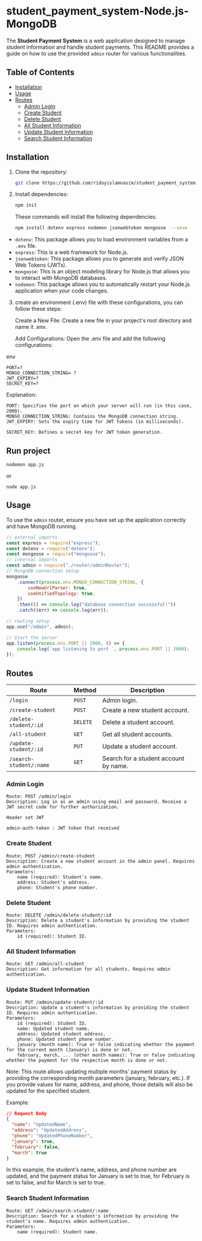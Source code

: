 # student_payment_system-Node.js-MongoDB

The **Student Payment System** is a web application designed to manage student information and handle student payments. This README provides a guide on how to use the provided `admin` router for various functionalities.

## Table of Contents

- [Installation](#installation)
- [Usage](#usage)
- [Routes](#routes)
  - [Admin Login](#admin-login)
  - [Create Student](#create-student)
  - [Delete Student](#delete-student)
  - [All Student Information](#all-student-information)
  - [Update Student Information](#update-student-information)
  - [Search Student Information](#search-student-information)

## Installation

1. Clone the repository:

    ```bash
    git clone https://github.com/ridoyislamnasim/student_payment_system-Node.js-MongoDB.git
    ```

2. Install dependencies:

    ```bash
    npm init
    ```
    These commands will install the following dependencies:
    ```bash
    npm install dotenv express nodemon jsonwebtoken mongoose  --seve
    ```
* `dotenv`: This package allows you to load environment variables from a `.env` file.
* `express`: This is a web framework for Node.js.
* `jsonwebtoken`: This package allows you to generate and verify JSON Web Tokens (JWTs).
* `mongoose`: This is an object modeling library for Node.js that allows you to interact with MongoDB databases.
* `nodemon`: This package allows you to automatically restart your Node.js application when your code changes.



3. create an environment (.env) file with these configurations, you can follow these steps:

    Create a New File:
      Create a new file in your project's root directory and name it .env.

    Add Configurations:
        Open the .env file and add the following configurations:

env
```env 
PORT=?
MONGO_CONNECTION_STRING= ?
JWT_EXPIRY=?
SECRET_KEY=?
```
Explanation:

    PORT: Specifies the port on which your server will run (in this case, 2000).
    MONGO_CONNECTION_STRING: Contains the MongoDB connection string.
    JWT_EXPIRY: Sets the expiry time for JWT tokens (in milliseconds).

    SECRET_KEY: Defines a secret key for JWT token generation.
## Run project
```
nodemon app.js
```
or
```
node app.js 
```
## Usage

To use the `admin` router, ensure you have set up the application correctly and have MongoDB running.

```javascript
// external imports
const express = require("express");
const dotenv = require("dotenv");
const mongoose = require("mongoose");
// internal imports
const admin = require("./router/adminRouter");
// MongoDB connection setup
mongoose
    .connect(process.env.MONGO_CONNECTION_STRING, {
        useNewUrlParser: true,
        useUnifiedTopology: true,
    })
    .then(() => console.log("database connection successful!"))
    .catch((err) => console.log(err));

// routing setup
app.use("/admin", admin);

// Start the server
app.listen(process.env.PORT || 2000, () => {
    console.log(`app listening to port `, process.env.PORT || 2000);
});

```

## Routes
| Route | Method | Description |
|---|---|---|
| `/login` | `POST` | Admin login. |
| `/create-student` | `POST` | Create a new student account. |
| `/delete-student/:id` | `DELETE` | Delete a student account. |
| `/all-student` | `GET` | Get all student accounts. |
| `/update-student/:id` | `PUT` | Update a student account. |
| `/search-student/:name` | `GET` | Search for a student account by name. |



### Admin Login

    Route: POST /admin/login
    Description: Log in as an admin using email and password. Receive a JWT secret code for further authorization. 
    
    Header set JWT
```
admin-auth-token : JWT token that received
```

### Create Student

    Route: POST /admin/create-student
    Description: Create a new student account in the admin panel. Requires admin authentication.
    Parameters:
        name (required): Student's name.
        address: Student's address.
        phone: Student's phone number.

### Delete Student

    Route: DELETE /admin/delete-student/:id
    Description: Delete a student's information by providing the student ID. Requires admin authentication.
    Parameters:
        id (required): Student ID.

### All Student Information

    Route: GET /admin/all-student
    Description: Get information for all students. Requires admin authentication.

### Update Student Information

    Route: PUT /admin/update-student/:id
    Description: Update a student's information by providing the student ID. Requires admin authentication.
    Parameters:
        id (required): Student ID.
        name: Updated student name.
        address: Updated student address.
        phone: Updated student phone number.
        january (month name): True or false indicating whether the payment for the current month (January) is done or not.
        february, march, ... (other month names): True or false indicating whether the payment for the respective month is done or not.

Note: This route allows updating multiple months' payment status by providing the corresponding month parameters (january, february, etc.). If you provide values for name, address, and phone, those details will also be updated for the specified student.

Example:
```json
// Request Body
{
  "name": "UpdatedName",
  "address": "UpdatedAddress",
  "phone": "UpdatedPhoneNumber",
  "january": true,
  "february": false,
  "march": true
}
```

In this example, the student's name, address, and phone number are updated, and the payment status for January is set to true, for February is set to false, and for March is set to true.

### Search Student Information

    Route: GET /admin/search-student/:name
    Description: Search for a student's information by providing the student's name. Requires admin authentication.
    Parameters:
        name (required): Student name.
